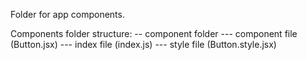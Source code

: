 Folder for app components.

Components folder structure:
-- component folder
--- component file (Button.jsx)
--- index file (index.js)
--- style file (Button.style.jsx)
